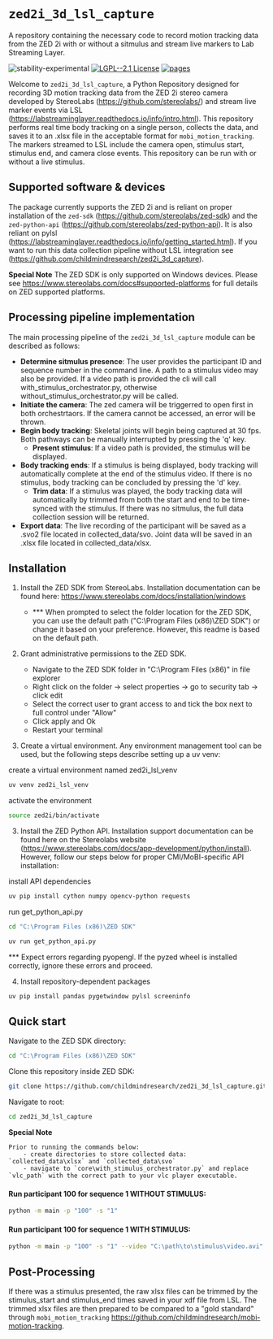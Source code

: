# `zed2i_3d_lsl_capture`

A repository containing the necessary code to record motion tracking data from the ZED 2i with or without a sitmulus and stream live markers to Lab Streaming Layer.

![stability-experimental](https://img.shields.io/badge/stability-experimental-orange.svg)
[![LGPL--2.1 License](https://img.shields.io/badge/license-LGPL--2.1-blue.svg)](https://github.com/childmindresearch/mobi-motion-tracking/blob/main/LICENSE)
[![pages](https://img.shields.io/badge/api-docs-blue)](https://github.com/childmindresearch/zed2i_3d_capture)

Welcome to `zed2i_3d_lsl_capture`, a Python Repository designed for recording 3D motion tracking data from the ZED 2i stereo camera developed by StereoLabs (https://github.com/stereolabs/) and stream live marker events via LSL (https://labstreaminglayer.readthedocs.io/info/intro.html). This repository performs real time body tracking on a single person, collects the data, and saves it to an .xlsx file in the acceptable format for `mobi_motion_tracking`. The markers streamed to LSL include the camera open, stimulus start, stimulus end, and camera close events. This repository can be run with or without a live stimulus. 

## Supported software & devices

The package currently supports the ZED 2i and is reliant on proper installation of the `zed-sdk` (https://github.com/stereolabs/zed-sdk) and the `zed-python-api` (https://github.com/stereolabs/zed-python-api). It is also reliant on pylsl (https://labstreaminglayer.readthedocs.io/info/getting_started.html). If you want to run this data collection pipeline without LSL integration see (https://github.com/childmindresearch/zed2i_3d_capture).

**Special Note**
    The ZED SDK is only supported on Windows devices. Please see https://www.stereolabs.com/docs#supported-platforms for full details on ZED supported platforms.
    

## Processing pipeline implementation

The main processing pipeline of the `zed2i_3d_lsl_capture` module can be described as follows:

- **Determine sitmulus presence**: The user provides the participant ID and sequence number in the command line. A path to a stimulus video may also be provided. If a video path is provided the cli will call with_stimulus_orchestrator.py, otherwise without_stimulus_orchestrator.py will be called.
- **Initiate the camera**: The zed camera will be triggerred to open first in both orchestrtaors. If the camera cannot be accessed, an error will be thrown. 
- **Begin body tracking**: Skeletal joints will begin being captured at 30 fps. Both pathways can be manually interrupted by pressing the 'q' key.
    - **Present stimulus**: If a video path is provided, the stimulus will be displayed.
- **Body tracking ends**: If a stimulus is being displayed, body tracking will automatically complete at the end of the stimulus video. If there is no stimulus, body tracking can be concluded by pressing the 'd' key.
    - **Trim data**: If a stimulus was played, the body tracking data will automatically by trimmed from both the start and end to be time-synced with the stimulus. If there was no sitmulus, the full data collection session will be returned.
- **Export data**: The live recording of the participant will be saved as a .svo2 file located in collected_data/svo. Joint data will be saved in an .xlsx file located in collected_data/xlsx.

## Installation

1. Install the ZED SDK from StereoLabs. Installation documentation can be found here: https://www.stereolabs.com/docs/installation/windows 
    - *** When prompted to select the folder location for the ZED SDK, you can use the default path ("C:\Program Files (x86)\ZED SDK") or change it based on your preference. However, this readme is based on the default path.

2. Grant administrative permissions to the ZED SDK. 
    - Navigate to the ZED SDK folder in "C:\Program Files (x86)" in file explorer
    - Right click on the folder -> select properties -> go to security tab -> click edit
    - Select the correct user to grant access to and tick the box next to full control under "Allow" 
    - Click apply and Ok
    - Restart your terminal

2. Create a virtual environment. Any environment management tool can be used, but the following steps describe setting up a uv venv:

create a virtual environment named zed2i_lsl_venv
```sh
uv venv zed2i_lsl_venv
```
 activate the environment
```sh
source zed2i/bin/activate
```

3. Install the ZED Python API. Installation support documentation can be found here on the Stereolabs website (https://www.stereolabs.com/docs/app-development/python/install). However, follow our steps below for proper CMI/MoBI-specific API installation:

install API dependencies
```sh
uv pip install cython numpy opencv-python requests
```
run get_python_api.py
```sh
cd "C:\Program Files (x86)\ZED SDK"
```
```sh
uv run get_python_api.py
```
*** Expect errors regarding pyopengl. If the pyzed wheel is installed correctly, ignore these errors and proceed. 

4. Install repository-dependent packages

```sh
uv pip install pandas pygetwindow pylsl screeninfo
```


## Quick start

Navigate to the ZED SDK directory:

```sh
cd "C:\Program Files (x86)\ZED SDK"
```

Clone this repository inside ZED SDK:

```sh
git clone https://github.com/childmindresearch/zed2i_3d_lsl_capture.git
```

Navigate to root:

```sh
cd zed2i_3d_lsl_capture
```

**Special Note**
    
    Prior to running the commands below: 
        - create directories to store collected data: `collected_data\xlsx` and `collected_data\svo`
        - navigate to `core\with_stimulus_orchestrator.py` and replace `vlc_path` with the correct path to your vlc player executable.


#### Run participant 100 for sequence 1 WITHOUT STIMULUS:

```sh
python -m main -p "100" -s "1"
```

#### Run participant 100 for sequence 1 WITH STIMULUS:

```sh
python -m main -p "100" -s "1" --video "C:\path\to\stimulus\video.avi"
```

## Post-Processing

If there was a stimulus presented, the raw xlsx files can be trimmed by the stimulus_start and stimulus_end times saved in your xdf file from LSL. The trimmed xlsx files are then prepared to be compared to a "gold standard" through `mobi_motion_tracking` https://github.com/childmindresearch/mobi-motion-tracking. 
